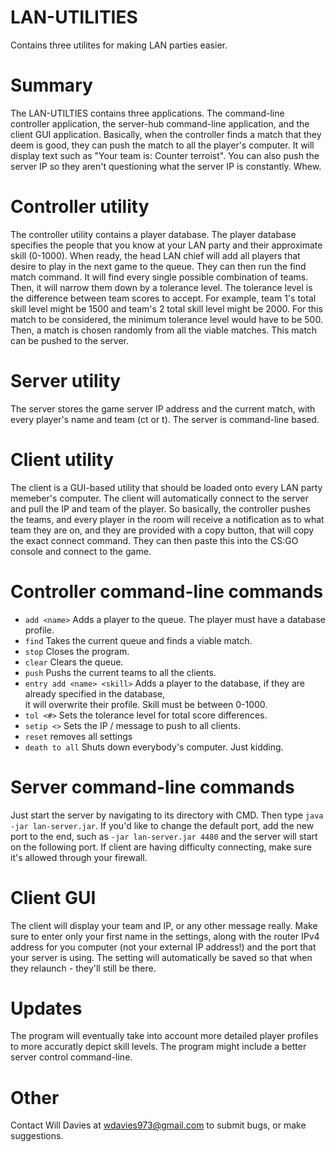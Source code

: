 # LAN-UTILITIES
Contains three utilites for making LAN parties easier.

# Summary
The LAN-UTILTIES contains three applications. The command-line controller application, the server-hub command-line application, and the
client GUI application. Basically, when the controller finds a match that they deem is good, they can push the match to all the 
player's computer. It will display text such as "Your team is: Counter terroist". You can also push the server IP so they aren't
questioning what the server IP is constantly. Whew.

# Controller utility
The controller utility contains a player database. The player database specifies the people that you know at your LAN party
and their approximate skill (0-1000). When ready, the head LAN chief will add all players that desire to play in the next
game to the queue. They can then run the find match command. It will find every single possible combination of teams.
Then, it will narrow them down by a tolerance level. The tolerance level is the difference between team scores to accept. For
example, team 1's total skill level might be 1500  and team's 2 total skill level might be 2000. For this match to be considered,
the minimum tolerance level would have to be 500. Then, a match is chosen randomly from all the viable matches. This match can be pushed to the server.

# Server utility
The server stores the game server IP address and the current match, with every player's name and team (ct or t). 
The server is command-line based.

# Client utility
The client is a GUI-based utility that should be loaded onto every LAN party memeber's computer. The client will automatically
connect to the server and pull the IP and team of the player. So basically, the controller pushes the teams, and every player in the room will receive a notification as to what team they are on, and they are provided with a copy button, that will copy the exact connect command. They can then paste this into the CS:GO console and connect to the game. 

# Controller command-line commands
* ```add <name>``` Adds a player to the queue. The player must have a database profile.  
* ```find``` Takes the current queue and finds a viable match.  
* ```stop``` Closes the program.  
* ```clear``` Clears the queue.  
* ```push``` Pushs the current teams to all the clients.  
* ```entry add <name> <skill>``` Adds a player to the database, if they are already specified in the database,   
it will overwrite their profile. Skill must be between 0-1000.  
* ```tol <#>``` Sets the tolerance level for total score differences.  
* ```setip <>``` Sets the IP / message to push to all clients.  
* ```reset``` removes all settings  
* ```death to all``` Shuts down everybody's computer. Just kidding.  

# Server command-line commands
Just start the server by navigating to its directory with CMD. Then type ```java -jar lan-server.jar```. If you'd like to change the default port, add the new port to the end, such as ```-jar lan-server.jar 4480``` and the server will start on the following port. If client are having difficulty connecting, make sure it's allowed through your firewall.

# Client GUI
The client will display your team and IP, or any other message really. Make sure to enter only your first name in the settings, along with the router IPv4 address for you computer (not your external IP address!) and the port that your server is using. The setting will automatically be saved so that when they relaunch - they'll still be there.

# Updates
The program will eventually take into account more detailed player profiles to more accuratly depict skill levels.
The program might include a better server control command-line.

# Other
Contact Will Davies at wdavies973@gmail.com to submit bugs, or make suggestions.
